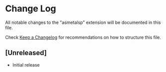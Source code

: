 # Change Log

All notable changes to the "asmetalsp" extension will be documented in this file.

Check [Keep a Changelog](http://keepachangelog.com/) for recommendations on how to structure this file.

## [Unreleased]

- Initial release